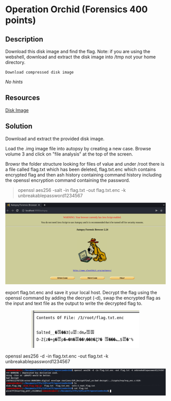# Operation Orchid (Forensics 400 points) 

## Description

Download this disk image and find the flag. Note: if you are using the webshell, download and extract the disk image into /tmp not your home directory.

    Download compressed disk image

*No hints*

## Resources

[Disk Image]()

## Solution

Download and extract the provided disk image.

Load the .img image file into autopsy by creating a new case. Browse volume 3 and click on "file analysis" at the top of the screen.

Browsr the folder structure looking for files of value and under /root there is a file called flag.txt which has been deleted, flag.txt.enc which contains encrypted flag and then ash history containing command history including the openssl encryption command containing the password.

>openssl aes256 -salt -in flag.txt -out flag.txt.enc -k unbreakablepassword1234567

<p align="center"><img src="_images/1.png"></p>

export flag.txt.enc and save it your local host. Decrypt the flag using the openssl command by adding the decrypt (-d), swap the encrypted flag as the input and text file as the output to write the decrypted flag to.

<p align="center"><img src="_images/3.png"></p>

openssl aes256 -d -in flag.txt.enc -out flag.txt -k unbreakablepassword1234567

<p align="center"><img src="_images/2.png"></p>
